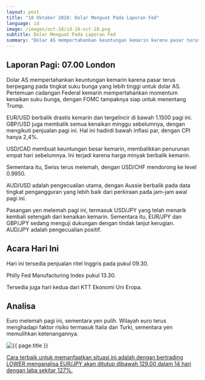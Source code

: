 ```yaml
---
layout: post
title: "18 Oktober 2018: Dolar Menguat Pada Laporan Fed"
language: id
image: /images/oct-18/id-18-oct-18.png
subtitle: Dolar Menguat Pada Laporan Fed
summary: "Dolar AS mempertahankan keuntungan kemarin karena pasar terus berpegang pada tingkat suku bunga yang lebih tinggi untuk dolar AS"
---
```

## Laporan Pagi: 07.00 London

Dolar AS mempertahankan keuntungan kemarin karena pasar terus berpegang pada tingkat suku bunga yang lebih tinggi untuk dolar AS. Pertemuan cadangan Federal kemarin mempertahankan momentum kenaikan suku bunga, dengan FOMC tampaknya siap untuk menentang Trump.

EUR/USD berbalik drastis kemarin dan tergelincir di bawah 1.1500 pagi ini. GBP/USD juga membalik semua kenaikan minggu sebelumnya, dengan mengikuti penjualan pagi ini. Hal ini hadirdi bawah inflasi par, dengan CPI hanya 2,4%.

USD/CAD membuat keuntungan besar kemarin, membalikkan penurunan empat hari sebelumnya. Ini terjadi karena harga minyak berbalik kemarin.

Sementara itu, Swiss terus melemah, dengan USD/CHF mendorong ke level 0.9950.

AUD/USD adalah pengecualian utama, dengan Aussie berbalik pada data tingkat pengangguran yang lebih baik dari perkiraan pada jam-jam awal pagi ini.

Pasangan yen melemah pagi ini, termasuk USD/JPY yang telah menarik kembali setengah dari kenaikan kemarin. Sementara itu, EUR/JPY dan GBP/JPY sedang menguji dukungan dengan tindak lanjut kerugian. AUD/JPY adalah pengecualian positif.

## Acara Hari Ini

Hari ini tersedia penjualan ritel Inggris pada pukul 09.30.

Philly Fed Manufacturing Index pukul 13.30.

Tersedia juga hari kedua dari KTT Ekonomi Uni Eropa.

## Analisa

Euro melemah pagi ini, sementara yen pulih. Wilayah euro terus menghadapi faktor risiko termasuk Italia dan Turki, sementara yen memulihkan ketenangannya.

<img src="{{ site.url }}/images/oct-18/id-18-oct-18.png" alt="{{ page.title }}" title="{{ page.title }}">

<a href="%LINK%%currency=USD&market=forex&underlying=frxEURJPY&formname=higherlower&duration_amount=14&duration_units=d&amount=10&amount_type=stake&expiry_type=duration&barrier=129.00" target="_blank">Cara terbaik untuk memanfaatkan situasi ini adalah dengan bertrading LOWER menganalisa EUR/JPY akan ditutup dibawah 129.00 dalam 14 hari dengan laba sekitar 127%.</a>
